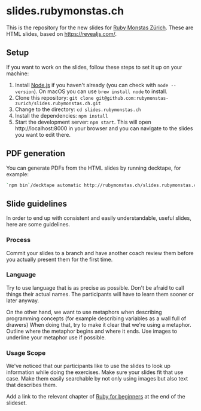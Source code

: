 # slides.rubymonstas.ch

This is the repository for the new slides for [Ruby Monstas Zürich](https://rubymonstas.ch). These are HTML slides, based on https://revealjs.com/.

## Setup

If you want to work on the slides, follow these steps to set it up on your machine:

1. Install [Node.js](https://nodejs.org/) if you haven't already (you can check with `node --version`). On macOS you can use `brew install node` to install.
2. Clone this repository: `git clone git@github.com:rubymonstas-zurich/slides.rubymonstas.ch.git`
3. Change to the directory: `cd slides.rubymonstas.ch`
4. Install the dependencies: `npm install`
5. Start the development server: `npm start`. This will open http://localhost:8000 in your browser and you can navigate to the slides you want to edit there.

## PDF generation

You can generate PDFs from the HTML slides by running decktape, for example:

```bash
`npm bin`/decktape automatic http://rubymonstas.ch/slides.rubymonstas.ch/slides/00-welcome/ 00-welcome.pdf
```

## Slide guidelines

In order to end up with consistent and easily understandable, useful slides, here are some guidelines.

### Process

Commit your slides to a branch and have another coach review them before you actually present them for the first time.

### Language

Try to use language that is as precise as possible. Don't be afraid to call things their actual names. The participants will have to learn them sooner or later anyway.

On the other hand, we want to use metaphors when describing programming concepts (for example describing variables as a wall full of drawers) When doing that, try to make it clear that we're using a metaphor. Outline where the metaphor begins and where it ends. Use images to underline your metaphor use if possible.

### Usage Scope

We've noticed that our participants like to use the slides to look up information while doing the exercises. Make sure your slides fit that use case. Make them easily searchable by not only using images but also text that describes them. 

Add a link to the relevant chapter of [Ruby for beginners](http://ruby-for-beginners.rubymonstas.org/) at the end of the slideset.

